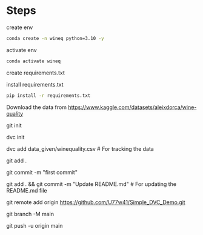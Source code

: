# Steps


create env

```bash
conda create -n wineq python=3.10 -y
```

activate env
```bash
conda activate wineq
```

create requirements.txt

install requirements.txt
```bash
pip install -r requirements.txt
```

Download the data from
https://www.kaggle.com/datasets/aleixdorca/wine-quality

git init

dvc init

dvc add data_given/winequality.csv # For tracking the data

git add .

git commit -m "first commit"

git add . && git commit -m "Update README.md"  # For updating the README.md file


git remote add origin https://github.com/U77w41/Simple_DVC_Demo.git


git branch -M main


git push -u origin main